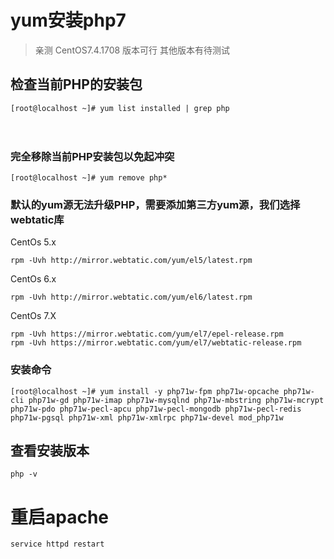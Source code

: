 # yum安装php7
> 亲测 CentOS7.4.1708 版本可行 其他版本有待测试

## 检查当前PHP的安装包
```
[root@localhost ~]# yum list installed | grep php
```
　　
### 完全移除当前PHP安装包以免起冲突
```
[root@localhost ~]# yum remove php*
```

### 默认的yum源无法升级PHP，需要添加第三方yum源，我们选择webtatic库
CentOs 5.x
```
rpm -Uvh http://mirror.webtatic.com/yum/el5/latest.rpm
```
CentOs 6.x
```
rpm -Uvh http://mirror.webtatic.com/yum/el6/latest.rpm
```
CentOs 7.X
```
rpm -Uvh https://mirror.webtatic.com/yum/el7/epel-release.rpm
rpm -Uvh https://mirror.webtatic.com/yum/el7/webtatic-release.rpm
```

### 安装命令
```
[root@localhost ~]# yum install -y php71w-fpm php71w-opcache php71w-cli php71w-gd php71w-imap php71w-mysqlnd php71w-mbstring php71w-mcrypt php71w-pdo php71w-pecl-apcu php71w-pecl-mongodb php71w-pecl-redis php71w-pgsql php71w-xml php71w-xmlrpc php71w-devel mod_php71w
```

## 查看安装版本
```
php -v
```

# 重启apache
```
service httpd restart
```
